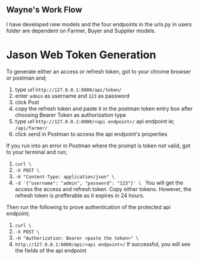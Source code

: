 ## Wayne's Work Flow
I have developed new models and the four endpoints in the urls.py in users folder are 
dependent on Farmer, Buyer and Supplier models.

# Jason Web Token Generation
To generate either an access or refresh token, got to your chrome browser or postman and;
1. type url `http://127.0.0.1:8000/api/token/`
2. enter `admin` as username and `123` as password
3. click Post
4. copy the refresh token and paste it in the postman token entry box after choosing Bearer Token as authorization type
4. type url `http://127.0.0.1:8000/<api endpoint>/` api endpoint ie; `/api/farmer/`
5. click send in Postman to access the api endpoint's properties

If you run into an error in Postman where the prompt is token not valid, got to your terminal and run;
1. `curl \ `
2. `-X POST \`
3. `-H "Content-Type: application/json" \`
4. `-d '{"username": "admin", "password": "123"}' \ `
    You will get the access the access and refresh token. Copy either tokens. However, the refresh token is prefferable as it expires in 24 hours.

Then run the following to prove authentication of the protected api endpoint;
1. `curl \`
2. `-X POST \`
3. `-H "Authorization: Bearer <paste the token>" \`
4. `http://127.0.0.1:8000/api/<api endpoint>/`
    If successful, you will see the fields of the api endpoint
